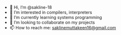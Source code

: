 - 👋 Hi, I’m @sakline-18
- 👀 I’m interested in compilers, interpreters
- 🌱 I’m currently learning systems programming
- 💞️ I’m looking to collaborate on my projects
- 📫 How to reach me: saklinemuttakeen16@gmail.com

